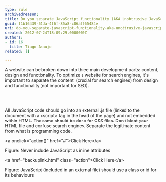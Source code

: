 ```yaml
---
type: rule
archivedreason: 
title: Do you separate JavaScript functionality (AKA Unobtrusive JavaScript)?
guid: f1b16439-54da-4f6f-85a8-c86aff65484e
uri: do-you-separate-javascript-functionality-aka-unobtrusive-javascript
created: 2012-07-24T18:09:29.0000000Z
authors:
- id: 16
  title: Tiago Araujo
related: []

---
```



<p>A website can be broken down into three main development parts&#58; content, design and functionality. To optimize a website for search engines, it's important to separate the content&#160; (crucial for search engines) from design and functionality (not important for SEO).</p>
<br><excerpt class='endintro'></excerpt><br>
<p>All JavaScript code should go into an external .js file (linked to the document with a &lt;script&gt; tag in the head of the page) and not embedded within HTML. The same should be done for CSS files. Don't bloat your HTML file and confuse search engines. Separate the legitimate content from what is programming code.</p>

<div class="ms-rteCustom-CodeArea">
<p>&lt;a onclick=&quot;action()&quot; href=&quot;#&quot;&gt;Click Here&lt;/a&gt;</p>
</div>
<span class="ms-rteCustom-FigureBad">Figure&#58; Never include JavaScript as inline attributes</span>
<div class="ms-rteCustom-CodeArea">
<p>&lt;a href=&quot;backuplink.html&quot; class=&quot;action&quot;&gt;Click Here&lt;/a&gt;</p>
</div>
<span class="ms-rteCustom-FigureGood">Figure&#58; JavaScript (included in an external file) should use a class or id for its behaviours</span>


